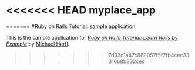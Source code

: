 <<<<<<< HEAD
myplace_app
===========
=======
#Ruby on Rails Tutorial: sample application

This is the sample application for
[*Ruby on Rails Tutorial: Learn Rails by Example*](http://railstutorial.org/)
by [Michael Hartl](http://michaelhartl.com/).
>>>>>>> 7d33c1a47c889057f5f7fb4cec33310b8b332cec
